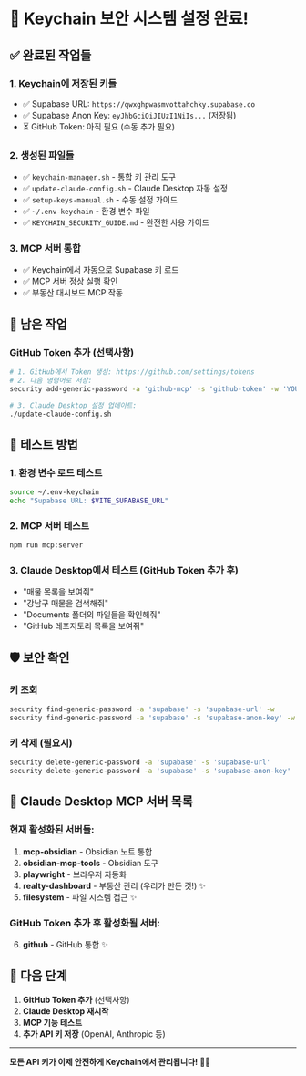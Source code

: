 # 🎉 Keychain 보안 시스템 설정 완료!

## ✅ 완료된 작업들

### 1. **Keychain에 저장된 키들**
- ✅ Supabase URL: `https://qwxghpwasmvottahchky.supabase.co`
- ✅ Supabase Anon Key: `eyJhbGciOiJIUzI1NiIs...` (저장됨)
- ⏳ GitHub Token: 아직 필요 (수동 추가 필요)

### 2. **생성된 파일들**
- ✅ `keychain-manager.sh` - 통합 키 관리 도구
- ✅ `update-claude-config.sh` - Claude Desktop 자동 설정
- ✅ `setup-keys-manual.sh` - 수동 설정 가이드
- ✅ `~/.env-keychain` - 환경 변수 파일
- ✅ `KEYCHAIN_SECURITY_GUIDE.md` - 완전한 사용 가이드

### 3. **MCP 서버 통합**
- ✅ Keychain에서 자동으로 Supabase 키 로드
- ✅ MCP 서버 정상 실행 확인
- ✅ 부동산 대시보드 MCP 작동

## 🔑 남은 작업

### GitHub Token 추가 (선택사항)
```bash
# 1. GitHub에서 Token 생성: https://github.com/settings/tokens
# 2. 다음 명령어로 저장:
security add-generic-password -a 'github-mcp' -s 'github-token' -w 'YOUR_GITHUB_TOKEN'

# 3. Claude Desktop 설정 업데이트:
./update-claude-config.sh
```

## 🧪 테스트 방법

### 1. **환경 변수 로드 테스트**
```bash
source ~/.env-keychain
echo "Supabase URL: $VITE_SUPABASE_URL"
```

### 2. **MCP 서버 테스트**
```bash
npm run mcp:server
```

### 3. **Claude Desktop에서 테스트 (GitHub Token 추가 후)**
- "매물 목록을 보여줘"
- "강남구 매물을 검색해줘"
- "Documents 폴더의 파일들을 확인해줘"
- "GitHub 레포지토리 목록을 보여줘"

## 🛡️ 보안 확인

### 키 조회
```bash
security find-generic-password -a 'supabase' -s 'supabase-url' -w
security find-generic-password -a 'supabase' -s 'supabase-anon-key' -w
```

### 키 삭제 (필요시)
```bash
security delete-generic-password -a 'supabase' -s 'supabase-url'
security delete-generic-password -a 'supabase' -s 'supabase-anon-key'
```

## 📱 Claude Desktop MCP 서버 목록

### 현재 활성화된 서버들:
1. **mcp-obsidian** - Obsidian 노트 통합
2. **obsidian-mcp-tools** - Obsidian 도구
3. **playwright** - 브라우저 자동화
4. **realty-dashboard** - 부동산 관리 (우리가 만든 것!) ✨
5. **filesystem** - 파일 시스템 접근 ✨

### GitHub Token 추가 후 활성화될 서버:
6. **github** - GitHub 통합 ✨

## 🚀 다음 단계

1. **GitHub Token 추가** (선택사항)
2. **Claude Desktop 재시작**
3. **MCP 기능 테스트**
4. **추가 API 키 저장** (OpenAI, Anthropic 등)

---

**모든 API 키가 이제 안전하게 Keychain에서 관리됩니다!** 🔐✨